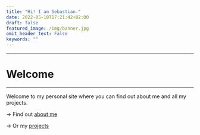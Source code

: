 ```yaml
---
title: "Hi! I am Sebastian."
date: 2022-05-18T17:21:42+02:00
draft: false
featured_image: /img/banner.jpg
omit_header_text: False
keywords: ""
---
```

---
# Welcome
---
Welcome to my personal site where you can find out about me and all my projects.

&rarr; Find out [about me](about)

&rarr; Or my [projects](projects)